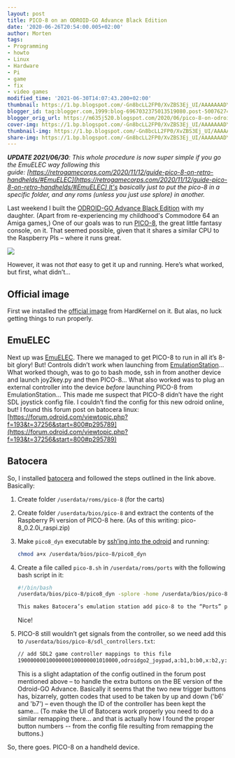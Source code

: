 ```yaml
---
layout: post
title: PICO-8 on an ODROID-GO Advance Black Edition
date: '2020-06-26T20:54:00.005+02:00'
author: Morten
tags:
- Programming
- howto
- Linux
- Hardware
- Pi
- game
- fix
- video games
modified_time: '2021-06-30T14:07:43.200+02:00'
thumbnail: https://1.bp.blogspot.com/-Gn8bcLL2FP0/XvZBS3Ej_UI/AAAAAAADYtI/l8XAD3vzjM0vDD5shZW9QtJJV24f0zZFgCK4BGAsYHg/s72-c/IMG_1731.HEIC
blogger_id: tag:blogger.com,1999:blog-6967032375013519080.post-5007627471392150187
blogger_orig_url: https://m635j520.blogspot.com/2020/06/pico-8-on-odroid-go-advance-black.html
cover-img: https://1.bp.blogspot.com/-Gn8bcLL2FP0/XvZBS3Ej_UI/AAAAAAADYtI/l8XAD3vzjM0vDD5shZW9QtJJV24f0zZFgCK4BGAsYHg/s4032/IMG_1731.HEIC
thumbnail-img: https://1.bp.blogspot.com/-Gn8bcLL2FP0/XvZBS3Ej_UI/AAAAAAADYtI/l8XAD3vzjM0vDD5shZW9QtJJV24f0zZFgCK4BGAsYHg/s500/IMG_1731.HEIC
share-img: https://1.bp.blogspot.com/-Gn8bcLL2FP0/XvZBS3Ej_UI/AAAAAAADYtI/l8XAD3vzjM0vDD5shZW9QtJJV24f0zZFgCK4BGAsYHg/s320/IMG_1731.HEIC
---
```


_**UPDATE 2021/06/30**: This whole procedure is now super simple if you go the EmuELEC way following this guide: [https://retrogamecorps.com/2020/11/12/guide-pico-8-on-retro-handhelds/#EmuELEC](https://retrogamecorps.com/2020/11/12/guide-pico-8-on-retro-handhelds/#EmuELEC) It's basically just to put the pico-8 in a specific folder, and any roms (unless you just use splore) in another._

Last weekend I built the [ODROID-GO Advance Black Edition](https://www.hardkernel.com/shop/odroid-go-advance-black-edition/) with my daughter. (Apart from re-experiencing my childhood's Commodore 64 an Amiga games,) One of our goals was to run [PICO-8](https://www.lexaloffle.com/pico-8.php), the great little fantasy console, on it. That seemed possible, given that it shares a similar CPU to the Raspberry PIs – where it runs great.

[![](https://1.bp.blogspot.com/-Gn8bcLL2FP0/XvZBS3Ej_UI/AAAAAAADYtI/l8XAD3vzjM0vDD5shZW9QtJJV24f0zZFgCK4BGAsYHg/s320/IMG_1731.HEIC)](https://1.bp.blogspot.com/-Gn8bcLL2FP0/XvZBS3Ej_UI/AAAAAAADYtI/l8XAD3vzjM0vDD5shZW9QtJJV24f0zZFgCK4BGAsYHg/s4032/IMG_1731.HEIC)

However, it was not _that_ easy to get it up and running. Here’s what worked, but first, what didn’t…

## Official image

First we installed the [official image](https://wiki.odroid.com/odroid_go_advance/make_sd_card) from HardKernel on it. But alas, no luck getting things to run properly.

## EmuELEC

Next up was [EmuELEC](https://github.com/EmuELEC/EmuELEC/releases/tag/v3.6). There we managed to get PICO-8 to run in all it’s 8-bit glory! But! Controls didn’t work when launching from [EmulationStation](https://emulationstation.org/)… What worked though, was to go to bash mode, ssh in from another device and launch joy2key.py and then PICO-8… What also worked was to plug an external controller into the device _before_ launching PICO-8 from EmulationStation… This made me suspect that PICO-8 didn’t have the right SDL joystick config file. I couldn’t find the config for this new odroid online, but! I found this forum post on batocera linux: [https://forum.odroid.com/viewtopic.php?f=193&t=37256&start=800#p295789](https://forum.odroid.com/viewtopic.php?f=193&t=37256&start=800#p295789)

## Batocera

So, I installed [batocera](https://batocera.org/) and followed the steps outlined in the link above. Basically:

1.  Create folder `/userdata/roms/pico-8` (for the carts)
2.  Create folder `/userdata/bios/pico-8` and extract the contents of the Raspberry Pi version of PICO-8 here. (As of this writing: pico-8_0.2.0i_raspi.zip)
3.  Make `pico8_dyn` executable by [ssh’ing into the odroid](https://wiki.batocera.org/access_the_batocera_via_ssh) and running:
    
	```bash
	chmod a+x /userdata/bios/pico-8/pico8_dyn  
	```

4.  Create a file called `pico-8.sh` in `/userdata/roms/ports` with the following bash script in it:
    ```bash
    #!/bin/bash  
    /userdata/bios/pico-8/pico8_dyn -splore -home /userdata/bios/pico-8 -root_path /userdata/roms/pico-8 -joystick 0  
    
    This makes Batocera’s emulation station add pico-8 to the “Ports” part of the launcher.
    ```
    Nice!
5.  PICO-8 still wouldn’t get signals from the controller, so we need add this to `/userdata/bios/pico-8/sdl_controllers.txt`:
    ```bash
    // add SDL2 game controller mappings to this file  
    19000000010000000100000001010000,odroidgo2_joypad,a:b1,b:b0,x:b2,y:b3,leftshoulder:b4,rightshoulder:b5,dpdown:b9,dpleft:b10,dpright:b11,dpup:b8,leftx:a0,lefty:a1,guide:b17,leftstick:b13,lefttrigger:b6,rightstick:b16,righttrigger:b7,start:b12,platform:Linux,  
    ```
    This is a slight adaptation of the config outlined in the forum post mentioned above – to handle the extra buttons on the BE version of the Odroid-GO Advance. Basically it seems that the two new trigger buttons has, bizarrely, gotten codes that used to be taken by up and down ('b6' and 'b7') – even though the ID of the controller has been kept the same… (To make the UI of Batocera work properly you need to do a similar remapping there... and that is actually how I found the proper button numbers -- from the config file resulting from remapping the buttons.)

So, there goes. PICO-8 on a handheld device.